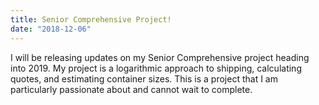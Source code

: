 ```yaml
---
title: Senior Comprehensive Project!
date: "2018-12-06"
---
```


I will be releasing updates on my Senior Comprehensive project heading into 2019. My project is a logarithmic approach to shipping, calculating quotes, and estimating container sizes. This is a project that I am particularly passionate about and cannot wait to complete.  
